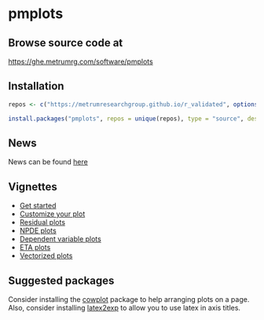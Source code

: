 pmplots
================

## Browse source code at 
https://ghe.metrumrg.com/software/pmplots

## Installation

``` r
repos <- c("https://metrumresearchgroup.github.io/r_validated", options()$repos)

install.packages("pmplots", repos = unique(repos), type = "source", destdir = NULL)
```


## News

News can be found [here](news.md)

## Vignettes

- [Get started](https://ghe.metrumrg.com/pages/software/pmplots/articles/start.html)
- [Customize your plot](https://ghe.metrumrg.com/pages/software/pmplots/articles/customize.html)
- [Residual plots](https://ghe.metrumrg.com/pages/software/pmplots/articles/residual_plots.html)
- [NPDE plots](https://ghe.metrumrg.com/pages/software/pmplots/articles/npde_plots.html)
- [Dependent variable plots](https://ghe.metrumrg.com/pages/software/pmplots/articles/dv.html)
- [ETA plots](https://ghe.metrumrg.com/pages/software/pmplots/articles/eta.html)
- [Vectorized plots](https://ghe.metrumrg.com/pages/software/pmplots/articles/list_plots.html)

## Suggested packages

Consider installing the [cowplot](https://CRAN.R-project.org/package=cowplot) 
package to help arranging plots on a page.  Also, consider installing
[latex2exp](https://CRAN.R-project.org/package=latex2exp) to allow you to 
use latex in axis titles.

